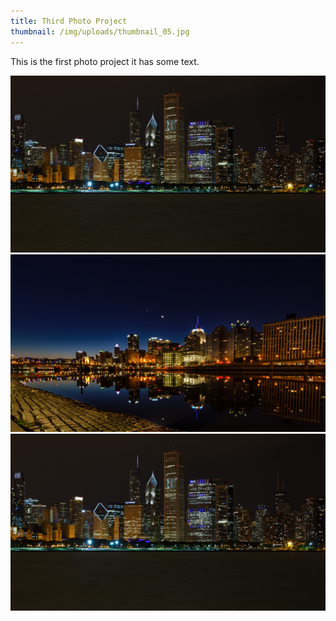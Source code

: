 ```yaml
---
title: Third Photo Project
thumbnail: /img/uploads/thumbnail_05.jpg
---
```

This is the first photo project it has some text.

![Skyline](/img/uploads/fullpic1.jpg)
![Skyline](/img/uploads/fullpic2.jpg)
![Skyline](/img/uploads/fullpic3.jpg)
